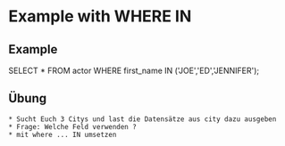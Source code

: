 # Example with WHERE IN

## Example 

SELECT * FROM actor WHERE first_name IN ('JOE','ED','JENNIFER');

## Übung 

```
* Sucht Euch 3 Citys und last die Datensätze aus city dazu ausgeben 
* Frage: Welche Feld verwenden ? 
* mit where ... IN umsetzen 

```
